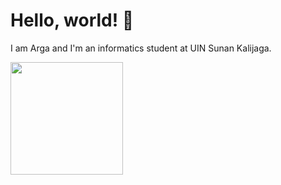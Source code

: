 # Hello, world! 👋

I am Arga and I'm an informatics student at UIN Sunan Kalijaga.

<p align="left">
<a href="https://github.com/dipoyonoarga">
  <img height="180em" src="https://github-readme-stats-eight-theta.vercel.app/api/top-langs/?username=dipoyonoarga&layout=compact&langs_count=8&theme=algolia"/>
</a>

